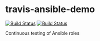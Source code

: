 # travis-ansible-demo
[![Build Status](https://travis-ci.org/buluma/travis-ansible-demo.svg?branch=master)](https://travis-ci.org/buluma/travis-ansible-demo) [![Build Status](https://travis-ci.com/buluma/travis-ansible-demo.svg?branch=main)](https://travis-ci.com/buluma/travis-ansible-demo)

Continuous testing of Ansible roles
